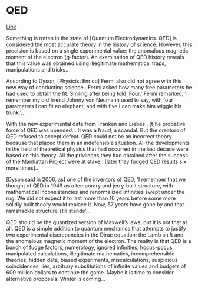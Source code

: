 # QED

[Link](https://vixra.org/pdf/2002.0011v1.pdf)

Something is rotten in the state of [Quantum Electrodynamics. QED] is
considered the most accurate theory in the history of
science. However, this precision is based on a single experimental
value: the anomalous magnetic moment of the electron (g-factor). An
examination of QED history reveals that this value was obtained using
illegitimate mathematical traps, manipulations and tricks..

According to Dyson, [Physicist Enrico] Fermi also did not agree with
this new way of conducting science.. Fermi asked how many free
parameters he had used to obtain the fit. Smiling after being told
'Four,' Fermi remarked, 'I remember my old friend Johnny von Neumann
used to say, with four parameters I can fit an elephant, and with five
I can make him wiggle his trunk.'..

With the new experimental data from Franken and Liebes.. [t]he
probative force of QED was upended... It was a fraud, a scandal.  But
the creators of QED refused to accept defeat. QED could not be an
incorrect theory because that placed them in an indefensible
situation. All the developments in the field of theoretical physics
that had occurred in the last decade were based on this theory. All
the privileges they had obtained after the success of the Manhattan
Project were at stake.. [later they fudged QED results six more times]..

[Dyson said in 2006, as] one of the inventors of QED, 'I remember that
we thought of QED in 1949 as a temporary and jerry-built structure,
with mathematical inconsistencies and renormalized infinities swept
under the rug. We did not expect it to last more than 10 years before
some more solidly built theory would replace it. Now, 57 years have
gone by and that ramshackle structure still stands'...

QED should be the quantized version of Maxwell’s laws, but it is not
that at all. QED is a simple addition to quantum mechanics that
attempts to justify two experimental discrepancies in the Dirac
equation: the Lamb shift and the anomalous magnetic moment of the
electron.  The reality is that QED is a bunch of fudge factors,
numerology, ignored infinities, hocus-pocus, manipulated calculations,
illegitimate mathematics, incomprehensible theories, hidden data,
biased experiments, miscalculations, suspicious coincidences, lies,
arbitrary substitutions of infinite values and budgets of 600 million
dollars to continue the game.  Maybe it is time to consider
alternative proposals. Winter is coming...


